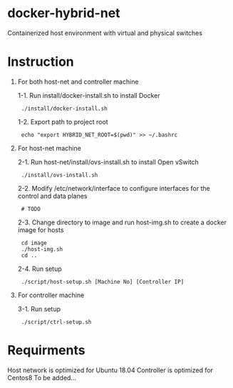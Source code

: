 # docker-hybrid-net
Containerized host environment with virtual and physical switches

# Instruction
1. For both host-net and controller machine

    1-1. Run install/docker-install.sh to install Docker

        ./install/docker-install.sh

    1-2. Export path to project root

        echo "export HYBRID_NET_ROOT=$(pwd)" >> ~/.bashrc

2. For host-net machine

    2-1. Run host-net/install/ovs-install.sh to install Open vSwitch

        ./install/ovs-install.sh

    2-2. Modify /etc/network/interface to configure interfaces for the control and data planes

        # TODO

    2-3. Change directory to image and run host-img.sh to create a docker image for hosts

        cd image
        ./host-img.sh
        cd ..
    
    2-4. Run setup

        ./script/host-setup.sh [Machine No] [Controller IP]

3. For controller machine

    3-1. Run setup

        ./script/ctrl-setup.sh

# Requirments
Host network is optimized for Ubuntu 18.04
Controller is optimized for Centos8
To be added...
